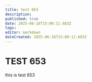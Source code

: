 ```yaml
---
title: test 653
description: 
published: true
date: 2025-06-16T15:00:11.683Z
tags: 
editor: markdown
dateCreated: 2025-06-16T15:00:11.683Z
---
```


# TEST 653
this is test 653
